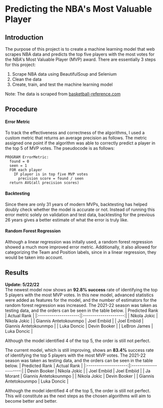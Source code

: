 # Predicting the NBA's Most Valuable Player
## Introduction
The purpose of this project is to create a machine learning model that web scrapes NBA data and predicts the top five players with the most votes for the NBA's Most Valuable Player (MVP) award. There are essentially 3 steps for this project:
1. Scrape NBA data using BeautifulSoup and Selenium
2. Clean the data
3. Create, train, and test the machine learning model

Note: The data is scraped from [basketball-reference.com](https://www.basketball-reference.com "Title")

## Procedure
#### Error Metric
To track the effectiveness and correctness of the algorithms, I used a custom metric that returns an average precision as follows. The metric assigned one point if the algorithm was able to correctly predict a player in the top 5 of MVP votes. The pseudocode is as follows:
```
PROGRAM ErrorMetric:
  found = 0
  seen = 1
  FOR each player
    IF player is in top five MVP votes
      precision score = found / seen
  return AVG(all precision scores)
```

#### Backtesting
Since there are only 31 years of modern MVPs, backtesting has helped doubly check whether the model is accurate or not. Instead of running this error metric solely on validation and test data, backtesting for the previous 26 years gives a better estimate of what the error is truly like.

#### Random Forest Regression
Although a linear regression was initally used, a random forest regression showed a much more improved error metric. Additionally, it also allowed for categorizing the Team and Position labels, since in a linear regression, they would be taken into account. 

## Results
**Update: 5/22/22**  
The newest model now shows an **92.8% success** rate of identifying the top 5 players with the most MVP votes. In this new model, advanced statistics were added as features for the model, and the number of estimators for the random forest regression was increased. The 2021-22 season was taken as testing data, and the orders can be seen in the table below.
|     Predicted Rank    |      Actual Rank      |
|:---------------------:|:---------------------:|
| Nikola Jokic          | Nikola Jokic          |
| Giannis Antetokounmpo | Joel Embiid           |
| Joel Embiid           | Giannis Antetokounmpo |
| Luka Doncic           | Devin Booker          |
| LeBron James          | Luka Doncic           |

Although the model identified 4 of the top 5, the order is still not perfect. 


The current model, which is still improving, shows an **83.4%** success rate of identifying the top 5 players with the most MVP votes. The 2021-22 season was taken as testing data, and the orders can be seen in the table below.
|     Predicted Rank    |      Actual Rank      |
|:---------------------:|:---------------------:|
| Devin Booker          | Nikola Jokic          |
| Joel Embiid           | Joel Embiid           |
| Ja Morant             | Giannis Antetokounmpo |
| Nikola Jokic          | Devin Booker          |
| Giannis Antetokounmpo | Luka Doncic           |

Although the model identified 4 of the top 5, the order is still not perfect. This will constitute as the next steps as the chosen algorithms will aim to become better and better.
